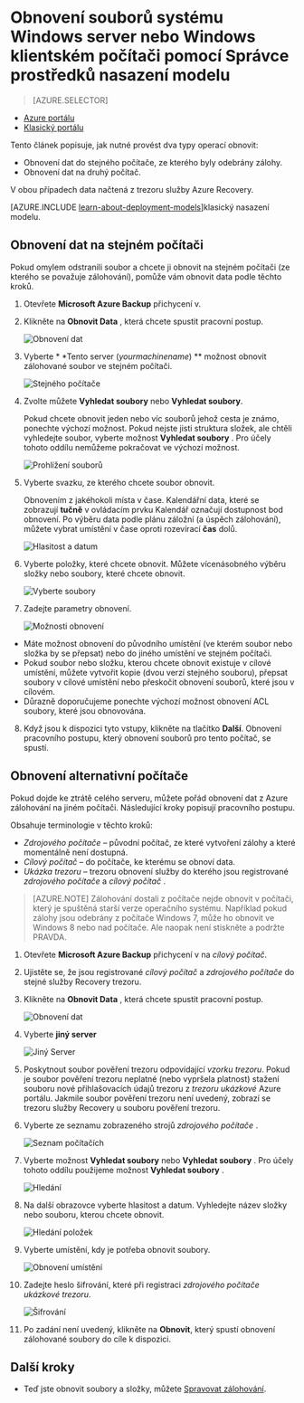 <properties
   pageTitle="Obnovení dat do systému Windows Server nebo klienta Windows z Azure pomocí Správce prostředků nasazení modelu | Microsoft Azure"
   description="Zjistěte, jak obnovit z klienta systému Windows a Windows Server."
   services="backup"
   documentationCenter=""
   authors="saurabhsensharma"
   manager="shivamg"
   editor=""/>

<tags
   ms.service="backup"
   ms.workload="storage-backup-recovery"
     ms.tgt_pltfrm="na"
     ms.devlang="na"
     ms.topic="article"
     ms.date="08/02/2016"
     ms.author="trinadhk; jimpark; markgal;"/>

# <a name="restore-files-to-a-windows-server-or-windows-client-machine-using-resource-manager-deployment-model"></a>Obnovení souborů systému Windows server nebo Windows klientském počítači pomocí Správce prostředků nasazení modelu

> [AZURE.SELECTOR]
- [Azure portálu](backup-azure-restore-windows-server.md)
- [Klasický portálu](backup-azure-restore-windows-server-classic.md)

Tento článek popisuje, jak nutné provést dva typy operací obnovit:

- Obnovení dat do stejného počítače, ze kterého byly odebrány zálohy.
- Obnovení dat na druhý počítač.

V obou případech data načtená z trezoru služby Azure Recovery.

[AZURE.INCLUDE [learn-about-deployment-models](../../includes/learn-about-deployment-models-rm-include.md)]klasický nasazení modelu.

## <a name="recover-data-to-the-same-machine"></a>Obnovení dat na stejném počítači
Pokud omylem odstranili soubor a chcete ji obnovit na stejném počítači (ze kterého se považuje zálohování), pomůže vám obnovit data podle těchto kroků.

1. Otevřete **Microsoft Azure Backup** přichycení v.
2. Klikněte na **Obnovit Data** , která chcete spustit pracovní postup.

    ![Obnovení dat](./media/backup-azure-restore-windows-server/recover.png)

3. Vyberte * *Tento server (*yourmachinename*) ** možnost obnovit zálohované soubor ve stejném počítači.

    ![Stejného počítače](./media/backup-azure-restore-windows-server/samemachine.png)

4. Zvolte můžete **Vyhledat soubory** nebo **Vyhledat soubory**.

    Pokud chcete obnovit jeden nebo víc souborů jehož cesta je známo, ponechte výchozí možnost. Pokud nejste jisti struktura složek, ale chtěli vyhledejte soubor, vyberte možnost **Vyhledat soubory** . Pro účely tohoto oddílu nemůžeme pokračovat ve výchozí možnost.

    ![Prohlížení souborů](./media/backup-azure-restore-windows-server/browseandsearch.png)

5. Vyberte svazku, ze kterého chcete soubor obnovit.

    Obnovením z jakéhokoli místa v čase. Kalendářní data, které se zobrazují **tučně** v ovládacím prvku Kalendář označují dostupnost bod obnovení. Po výběru data podle plánu záložní (a úspěch zálohování), můžete vybrat umístění v čase oproti rozevírací **čas** dolů.

    ![Hlasitost a datum](./media/backup-azure-restore-windows-server/volanddate.png)

6. Vyberte položky, které chcete obnovit. Můžete vícenásobného výběru složky nebo soubory, které chcete obnovit.

    ![Vyberte soubory](./media/backup-azure-restore-windows-server/selectfiles.png)

7. Zadejte parametry obnovení.

    ![Možnosti obnovení](./media/backup-azure-restore-windows-server/recoveroptions.png)

  - Máte možnost obnovení do původního umístění (ve kterém soubor nebo složka by se přepsat) nebo do jiného umístění ve stejném počítači.
  - Pokud soubor nebo složku, kterou chcete obnovit existuje v cílové umístění, můžete vytvořit kopie (dvou verzí stejného souboru), přepsat soubory v cílové umístění nebo přeskočit obnovení souborů, které jsou v cílovém.
  - Důrazně doporučujeme ponechte výchozí možnost obnovení ACL soubory, které jsou obnovována.

8. Když jsou k dispozici tyto vstupy, klikněte na tlačítko **Další**. Obnovení pracovního postupu, který obnovení souborů pro tento počítač, se spustí.

## <a name="recover-to-an-alternate-machine"></a>Obnovení alternativní počítače
Pokud dojde ke ztrátě celého serveru, můžete pořád obnovení dat z Azure zálohování na jiném počítači. Následující kroky popisují pracovního postupu.  

Obsahuje terminologie v těchto kroků:

- *Zdrojového počítače* – původní počítač, ze které vytvoření zálohy a které momentálně není dostupná.
- *Cílový počítač* – do počítače, ke kterému se obnoví data.
- *Ukázka trezoru* – trezoru obnovení služby do kterého jsou registrované *zdrojového počítače* a *cílový počítač* . <br/>

> [AZURE.NOTE] Zálohování dostali z počítače nejde obnovit v počítači, který je spuštěná starší verze operačního systému. Například pokud zálohy jsou odebrány z počítače Windows 7, může ho obnovit ve Windows 8 nebo nad počítače. Ale naopak není stiskněte a podržte PRAVDA.

1. Otevřete **Microsoft Azure Backup** přichycení v na *cílový počítač*.
2. Ujistěte se, že jsou registrované *cílový počítač* a *zdrojového počítače* do stejné služby Recovery trezoru.
3. Klikněte na **Obnovit Data** , která chcete spustit pracovní postup.

    ![Obnovení dat](./media/backup-azure-restore-windows-server/recover.png)

4. Vyberte **jiný server**

    ![Jiný Server](./media/backup-azure-restore-windows-server/anotherserver.png)

5. Poskytnout soubor pověření trezoru odpovídající *vzorku trezoru*. Pokud je soubor pověření trezoru neplatné (nebo vypršela platnost) stažení souboru nové přihlašovacích údajů trezoru z *trezoru ukázkové* Azure portálu. Jakmile soubor pověření trezoru není uvedený, zobrazí se trezoru služby Recovery u souboru pověření trezoru.

6. Vyberte ze seznamu zobrazeného strojů *zdrojového počítače* .

    ![Seznam počítačích](./media/backup-azure-restore-windows-server/machinelist.png)

7. Vyberte možnost **Vyhledat soubory** nebo **Vyhledat soubory** . Pro účely tohoto oddílu použijeme možnost **Vyhledat soubory** .

    ![Hledání](./media/backup-azure-restore-windows-server/search.png)

8. Na další obrazovce vyberte hlasitost a datum. Vyhledejte název složky nebo souboru, kterou chcete obnovit.

    ![Hledání položek](./media/backup-azure-restore-windows-server/searchitems.png)

9. Vyberte umístění, kdy je potřeba obnovit soubory.

    ![Obnovení umístění](./media/backup-azure-restore-windows-server/restorelocation.png)

10. Zadejte heslo šifrování, které při registraci *zdrojového počítače* *ukázkové trezoru*.

    ![Šifrování](./media/backup-azure-restore-windows-server/encryption.png)

11. Po zadání není uvedený, klikněte na **Obnovit**, který spustí obnovení zálohované soubory do cíle k dispozici.

## <a name="next-steps"></a>Další kroky
- Teď jste obnovit soubory a složky, můžete [Spravovat zálohování](backup-azure-manage-windows-server.md).
